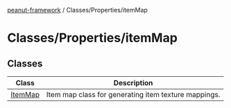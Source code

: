 [peanut-framework](../../../modules.md) / Classes/Properties/itemMap

# Classes/Properties/itemMap

## Classes

| Class | Description |
| ------ | ------ |
| [ItemMap](classes/ItemMap.md) | Item map class for generating item texture mappings. |
